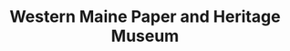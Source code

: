 ---
layout: repo
title: "Western Maine Paper and Heritage Museum"
id: 2864
permalink: repos/2864/
---